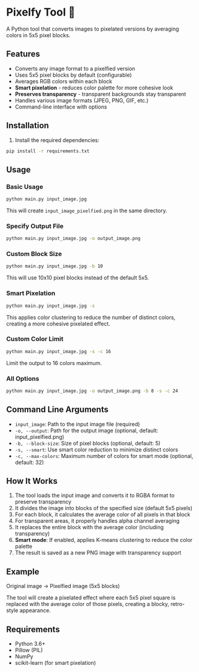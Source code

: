 # Pixelfy Tool 👾

A Python tool that converts images to pixelated versions by averaging colors in 5x5 pixel blocks.

## Features

- Converts any image format to a pixelfied version
- Uses 5x5 pixel blocks by default (configurable)
- Averages RGB colors within each block
- **Smart pixelation** - reduces color palette for more cohesive look
- **Preserves transparency** - transparent backgrounds stay transparent
- Handles various image formats (JPEG, PNG, GIF, etc.)
- Command-line interface with options

## Installation

1. Install the required dependencies:

```bash
pip install -r requirements.txt
```

## Usage

### Basic Usage

```bash
python main.py input_image.jpg
```

This will create `input_image_pixelfied.png` in the same directory.

### Specify Output File

```bash
python main.py input_image.jpg -o output_image.png
```

### Custom Block Size

```bash
python main.py input_image.jpg -b 10
```

This will use 10x10 pixel blocks instead of the default 5x5.

### Smart Pixelation

```bash
python main.py input_image.jpg -s
```

This applies color clustering to reduce the number of distinct colors, creating a more cohesive pixelated effect.

### Custom Color Limit

```bash
python main.py input_image.jpg -s -c 16
```

Limit the output to 16 colors maximum.

### All Options

```bash
python main.py input_image.jpg -o output_image.png -b 8 -s -c 24
```

## Command Line Arguments

- `input_image`: Path to the input image file (required)
- `-o, --output`: Path for the output image (optional, default: input_pixelfied.png)
- `-b, --block-size`: Size of pixel blocks (optional, default: 5)
- `-s, --smart`: Use smart color reduction to minimize distinct colors
- `-c, --max-colors`: Maximum number of colors for smart mode (optional, default: 32)

## How It Works

1. The tool loads the input image and converts it to RGBA format to preserve transparency
2. It divides the image into blocks of the specified size (default 5x5 pixels)
3. For each block, it calculates the average color of all pixels in that block
4. For transparent areas, it properly handles alpha channel averaging
5. It replaces the entire block with the average color (including transparency)
6. **Smart mode**: If enabled, applies K-means clustering to reduce the color palette
7. The result is saved as a new PNG image with transparency support

## Example

Original image → Pixelfied image (5x5 blocks)

The tool will create a pixelated effect where each 5x5 pixel square is replaced with the average color of those pixels, creating a blocky, retro-style appearance.

## Requirements

- Python 3.6+
- Pillow (PIL)
- NumPy
- scikit-learn (for smart pixelation)
